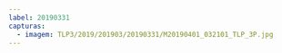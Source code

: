 ```yaml
---
label: 20190331
capturas:
  - imagem: TLP3/2019/201903/20190331/M20190401_032101_TLP_3P.jpg
---
```

